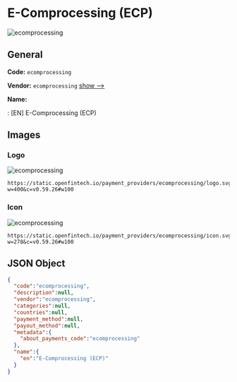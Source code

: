 
# E-Comprocessing (ECP) 
![ecomprocessing](https://static.openfintech.io/payment_providers/ecomprocessing/logo.svg?w=400&c=v0.59.26#w100)  

## General 
 
**Code:** `ecomprocessing` 
 
**Vendor:** `ecomprocessing` [show -->](/vendors/ecomprocessing/) 
 
**Name:** 
 
:	[EN] E-Comprocessing (ECP) 
 

## Images 

### Logo 
 
![ecomprocessing](https://static.openfintech.io/payment_providers/ecomprocessing/logo.svg?w=400&c=v0.59.26#w100)  

```
https://static.openfintech.io/payment_providers/ecomprocessing/logo.svg?w=400&c=v0.59.26#w100
```  

### Icon 
 
![ecomprocessing](https://static.openfintech.io/payment_providers/ecomprocessing/icon.svg?w=278&c=v0.59.26#w100)  

```
https://static.openfintech.io/payment_providers/ecomprocessing/icon.svg?w=278&c=v0.59.26#w100
```  

## JSON Object 

```json
{
  "code":"ecomprocessing",
  "description":null,
  "vendor":"ecomprocessing",
  "categories":null,
  "countries":null,
  "payment_method":null,
  "payout_method":null,
  "metadata":{
    "about_payments_code":"ecomprocessing"
  },
  "name":{
    "en":"E-Comprocessing (ECP)"
  }
}
```  
